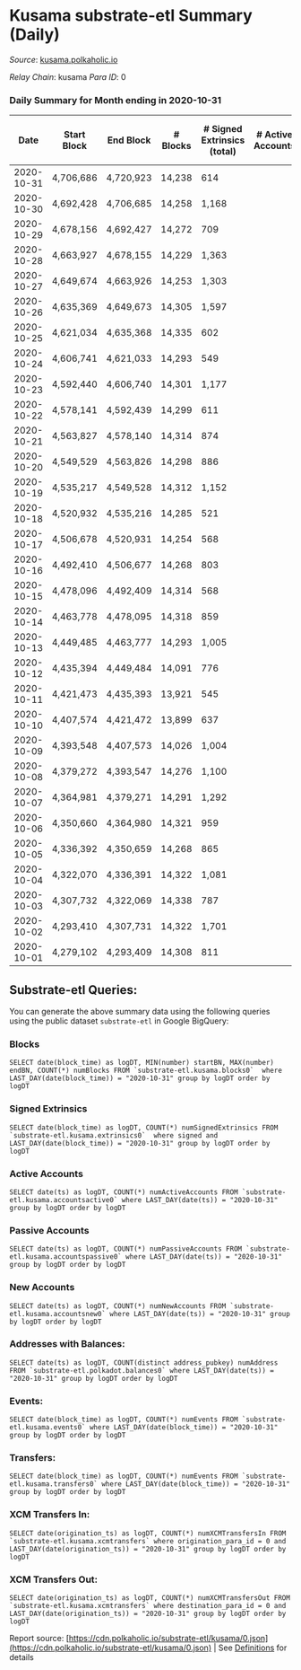 # Kusama substrate-etl Summary (Daily)

_Source_: [kusama.polkaholic.io](https://kusama.polkaholic.io)

*Relay Chain*: kusama
*Para ID*: 0



### Daily Summary for Month ending in 2020-10-31


| Date | Start Block | End Block | # Blocks | # Signed Extrinsics (total) | # Active Accounts | # Passive | # New | # Addresses with Balances | # Events | # Transfers | # XCM Transfers In | # XCM Transfers Out | Issues | 
| ---- | ----------- | --------- | -------- | --------------------------- | ----------------- | --------- | ----- | ------------------------- | -------- | ----------- | ------------------ | ------------------- | ------ |
| 2020-10-31 | 4,706,686 | 4,720,923 | 14,238 | 614 |  |  |  | 23,415 | 54,585 | 236 ($7,746,096.44) |   |   |  |
| 2020-10-30 | 4,692,428 | 4,706,685 | 14,258 | 1,168 |  |  |  |  | 62,524 | 489 ($360,870,247.27) |   |   |  |
| 2020-10-29 | 4,678,156 | 4,692,427 | 14,272 | 709 |  |  |  |  | 54,690 | 281 ($11,737,803.94) |   |   |  |
| 2020-10-28 | 4,663,927 | 4,678,155 | 14,229 | 1,363 |  |  |  |  | 72,881 | 473 ($21,369,677.47) |   |   |  |
| 2020-10-27 | 4,649,674 | 4,663,926 | 14,253 | 1,303 |  |  |  |  | 58,056 | 790 ($69,153,859.79) |   |   |  |
| 2020-10-26 | 4,635,369 | 4,649,673 | 14,305 | 1,597 |  |  |  |  | 68,949 | 1,115 ($82,394,749.52) |   |   |  |
| 2020-10-25 | 4,621,034 | 4,635,368 | 14,335 | 602 |  |  |  |  | 56,462 | 244 ($21,212,759.91) |   |   |  |
| 2020-10-24 | 4,606,741 | 4,621,033 | 14,293 | 549 |  |  |  |  | 53,183 | 247 ($9,006,366.97) |   |   |  |
| 2020-10-23 | 4,592,440 | 4,606,740 | 14,301 | 1,177 |  |  |  |  | 66,298 | 506 ($169,774,108.82) |   |   |  |
| 2020-10-22 | 4,578,141 | 4,592,439 | 14,299 | 611 |  |  |  |  | 55,136 | 230 ($30,569,711.96) |   |   |  |
| 2020-10-21 | 4,563,827 | 4,578,140 | 14,314 | 874 |  |  |  |  | 59,544 | 377 ($22,672,799.34) |   |   |  |
| 2020-10-20 | 4,549,529 | 4,563,826 | 14,298 | 886 |  |  |  |  | 59,470 | 392 ($25,911,640.40) |   |   |  |
| 2020-10-19 | 4,535,217 | 4,549,528 | 14,312 | 1,152 |  |  |  |  | 72,290 | 271 ($9,358,481.49) |   |   |  |
| 2020-10-18 | 4,520,932 | 4,535,216 | 14,285 | 521 |  |  |  |  | 53,375 | 193 ($6,064,817.60) |   |   |  |
| 2020-10-17 | 4,506,678 | 4,520,931 | 14,254 | 568 |  |  |  |  | 53,892 | 161 ($17,904,514.81) |   |   |  |
| 2020-10-16 | 4,492,410 | 4,506,677 | 14,268 | 803 |  |  |  |  | 57,107 | 396 ($29,402,337.71) |   |   |  |
| 2020-10-15 | 4,478,096 | 4,492,409 | 14,314 | 568 |  |  |  |  | 54,990 | 179 ($6,023,295.43) |   |   |  |
| 2020-10-14 | 4,463,778 | 4,478,095 | 14,318 | 859 |  |  |  |  | 62,290 | 312 ($11,789,939.42) |   |   |  |
| 2020-10-13 | 4,449,485 | 4,463,777 | 14,293 | 1,005 |  |  |  |  | 67,595 | 325 ($12,568,600.32) |   |   |  |
| 2020-10-12 | 4,435,394 | 4,449,484 | 14,091 | 776 |  |  |  |  | 55,475 | 433 ($25,543,500.70) |   |   |  |
| 2020-10-11 | 4,421,473 | 4,435,393 | 13,921 | 545 |  |  |  |  | 51,703 | 238 ($5,906,520.23) |   |   |  |
| 2020-10-10 | 4,407,574 | 4,421,472 | 13,899 | 637 |  |  |  |  | 53,718 | 304 ($20,607,196.19) |   |   |  |
| 2020-10-09 | 4,393,548 | 4,407,573 | 14,026 | 1,004 |  |  |  |  | 58,133 | 370 ($11,291,487.33) |   |   |  |
| 2020-10-08 | 4,379,272 | 4,393,547 | 14,276 | 1,100 |  |  |  |  | 53,632 | 651 ($27,554,621.26) |   |   |  |
| 2020-10-07 | 4,364,981 | 4,379,271 | 14,291 | 1,292 |  |  |  |  | 66,111 | 615 ($27,753,870.33) |   |   |  |
| 2020-10-06 | 4,350,660 | 4,364,980 | 14,321 | 959 |  |  |  |  | 54,784 | 517 ($19,839,254.46) |   |   |  |
| 2020-10-05 | 4,336,392 | 4,350,659 | 14,268 | 865 |  |  |  |  | 56,838 | 402 ($81,517,538.61) |   |   |  |
| 2020-10-04 | 4,322,070 | 4,336,391 | 14,322 | 1,081 |  |  |  |  | 69,732 | 324 ($10,662,774.71) |   |   |  |
| 2020-10-03 | 4,307,732 | 4,322,069 | 14,338 | 787 |  |  |  |  | 53,727 | 425 ($12,317,173.43) |   |   |  |
| 2020-10-02 | 4,293,410 | 4,307,731 | 14,322 | 1,701 |  |  |  |  | 77,590 | 550 ($21,476,096.13) |   |   |  |
| 2020-10-01 | 4,279,102 | 4,293,409 | 14,308 | 811 |  |  |  |  | 55,800 | 389 ($25,000,555.73) |   |   |  |

## Substrate-etl Queries:
You can generate the above summary data using the following queries using the public dataset `substrate-etl` in Google BigQuery:


### Blocks
```
SELECT date(block_time) as logDT, MIN(number) startBN, MAX(number) endBN, COUNT(*) numBlocks FROM `substrate-etl.kusama.blocks0`  where LAST_DAY(date(block_time)) = "2020-10-31" group by logDT order by logDT
```


### Signed Extrinsics
```
SELECT date(block_time) as logDT, COUNT(*) numSignedExtrinsics FROM `substrate-etl.kusama.extrinsics0`  where signed and LAST_DAY(date(block_time)) = "2020-10-31" group by logDT order by logDT
```


### Active Accounts
```
SELECT date(ts) as logDT, COUNT(*) numActiveAccounts FROM `substrate-etl.kusama.accountsactive0` where LAST_DAY(date(ts)) = "2020-10-31" group by logDT order by logDT
```


### Passive Accounts
```
SELECT date(ts) as logDT, COUNT(*) numPassiveAccounts FROM `substrate-etl.kusama.accountspassive0` where LAST_DAY(date(ts)) = "2020-10-31" group by logDT order by logDT
```


### New Accounts
```
SELECT date(ts) as logDT, COUNT(*) numNewAccounts FROM `substrate-etl.kusama.accountsnew0` where LAST_DAY(date(ts)) = "2020-10-31" group by logDT order by logDT
```


### Addresses with Balances:
```
SELECT date(ts) as logDT, COUNT(distinct address_pubkey) numAddress FROM `substrate-etl.polkadot.balances0` where LAST_DAY(date(ts)) = "2020-10-31" group by logDT order by logDT
```


### Events:
```
SELECT date(block_time) as logDT, COUNT(*) numEvents FROM `substrate-etl.kusama.events0` where LAST_DAY(date(block_time)) = "2020-10-31" group by logDT order by logDT
```


### Transfers:
```
SELECT date(block_time) as logDT, COUNT(*) numEvents FROM `substrate-etl.kusama.transfers0` where LAST_DAY(date(block_time)) = "2020-10-31" group by logDT order by logDT
```


### XCM Transfers In:
```
SELECT date(origination_ts) as logDT, COUNT(*) numXCMTransfersIn FROM `substrate-etl.kusama.xcmtransfers` where origination_para_id = 0 and LAST_DAY(date(origination_ts)) = "2020-10-31" group by logDT order by logDT
```


### XCM Transfers Out:
```
SELECT date(origination_ts) as logDT, COUNT(*) numXCMTransfersOut FROM `substrate-etl.kusama.xcmtransfers` where destination_para_id = 0 and LAST_DAY(date(origination_ts)) = "2020-10-31" group by logDT order by logDT
```



Report source: [https://cdn.polkaholic.io/substrate-etl/kusama/0.json](https://cdn.polkaholic.io/substrate-etl/kusama/0.json) | See [Definitions](/DEFINITIONS.md) for details
